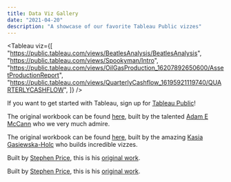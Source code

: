 ```yaml
---
title: Data Viz Gallery
date: "2021-04-20"
description: "A showcase of our favorite Tableau Public vizzes"
---
```


<Tableau
   viz={[
     "https://public.tableau.com/views/BeatlesAnalysis/BeatlesAnalysis",
     "https://public.tableau.com/views/Spookyman/Intro",
     "https://public.tableau.com/views/OilGasProduction_16207892650600/AssetProductionReport",
     "https://public.tableau.com/views/QuarterlyCashflow_16195921119740/QUARTERLYCASHFLOW",
   ]}
/>

If you want to get started with Tableau, sign up for [Tableau Public](https://public.tableau.com)!

The original workbook can be found [here](https://public.tableau.com/profile/adam.e.mccann#!/vizhome/BeatlesAnalysis/BeatlesAnalysis), built by the talented [Adam E McCann](https://public.tableau.com/profile/adam.e.mccann#!/) who we very much admire.

The original workbook can be found [here](https://public.tableau.com/profile/kasia.gasiewska.holc#!/vizhome/Spookyman/Intro), built by the amazing [Kasia Gasiewska-Holc](https://public.tableau.com/profile/kasia.gasiewska.holc#!/) who builds incredible vizzes.

Built by [Stephen Price](https://public.tableau.com/profile/stprice#!/), this is his [original work](https://public.tableau.com/profile/stprice#!/vizhome/OilGasProductionwmobilelayouts/WellReport).

Built by [Stephen Price](https://public.tableau.com/profile/stprice#!/), this is his [original work](https://public.tableau.com/profile/stprice#!/vizhome/QuarterlyCashflow/QUARTERLYCASHFLOW).

